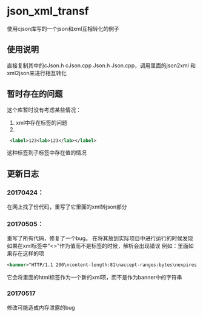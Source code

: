 json_xml_transf
===============
使用cjson库写的一个json和xml互相转化的例子
## 使用说明
直接复制其中的cJson.h cJson.cpp Json.h Json.cpp，调用里面的json2xml 和 xml2json来进行相互转化
## 暂时存在的问题
这个库暂时没有考虑某些情况：
   1. xml中存在标签的问题
   2. 
   ```xml
    <label>123<lab>123</lab></label>
  ```
  这种标签到子标签中存在值的情况
## 更新日志
 ### 20170424：
  在网上找了份代码，重写了它里面的xml转json部分
  ### 20170505：
  重写了所有代码，修复了一个bug。
  在将其放到实际项目中进行运行的时候发现如果在xml标签中"<>"作为值而不是标签的时候，解析会出现错误
  例如：里面如果存在这样的项
```xml
<banner>"HTTP/1.1 200\ncontent-length:81\naccept-ranges:bytes\nexpires:Tue, 23 Feb 2016 13:37:17 GMT\nserver:Apache\nlast-modified:Tue, 12 Jan 2010 13:48:00 GMT\nconnection:Close\netag:51-47cf7e6ee8400\ncache-control:max-age=86400\ndate:Mon, 22 Feb 2016 13:37:17 GMT\ncontent-type:text/html\n\n\n<html>\n<meta http-equiv=refresh content=0;url=http://www.baidu.com/>\n</html>\n\"</banner>
```
  它会将里面的html标签作为一个新的xml项，而不是作为banner中的字符串
### 20170517
修改可能造成内存泄露的bug
